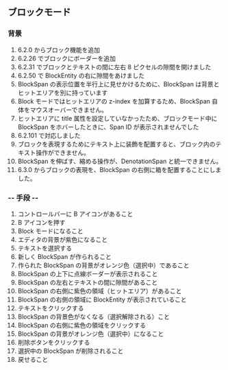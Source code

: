 ## ブロックモード

### 背景

1.  6.2.0 からブロック機能を追加
2.  6.2.26 でブロックにボーダーを追加
3.  6.2.31 でブロックとテキストの間に左右 8 ピクセルの隙間を開けました
4.  6.2.50 で BlockEntity の右に隙間をあけました
5.  BlockSpan の表示位置を半行上に見せかけるために、BlockSpan は背景とヒットエリアを別に持っています
6.  Block モードではヒットエリアの z-index を加算するため、BlockSpan 自体をマウスオーバーできません。
7.  ヒットエリアに title 属性を設定していなかったため、ブロックモード中に BlockSpan をホバーしたときに、Span ID が表示されませんでした
8.  6.2.101 で対応しました
9.  ブロックを表現するためにテキスト上に装飾を配置すると、ブロック内のテキスト操作ができません。
10. BlockSpan を伸ばす、縮める操作が、DenotationSpan と統一できません。
11. 6.3.0 からブロックの表現を、BlockSpan の右側に箱を配置することにしました。

### -- 手段 --

1.  コントロールバーに B アイコンがあること
2.  B アイコンを押す
3.  Block モードになること
4.  エディタの背景が紫色になること
5.  テキストを選択する
6.  新しく BlockSpan が作られること
7.  作られた BlockSpan の背景がオレンジ色（選択中）であること
8.  BlockSpan の上下に点線ボーダーが表示されること
9.  BlockSpan の左右とテキストの間に隙間があること
10. BlockSpan の右側に紫色の領域（ヒットエリア）があること
11. BlockSpan の右側の領域に BlockEntity が表示されていること
12. テキストをクリックする
13. BlockSpan の背景色がなくなる（選択解除される）こと
14. BlockSpan の右側に紫色の領域をクリックする
15. BlockSpan の背景がオレンジ色（選択中）になること
16. 削除ボタンをクリックする
17. 選択中の BlockSpan が削除されること
18. 戻せること

